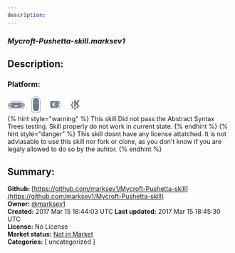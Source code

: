 ```yaml
---
description: 
---
```


### _Mycroft-Pushetta-skill.marksev1_  
## Description:  
  
  
  
### Platform:  
 ![Mark I](../.gitbook/assets/mark-1-icon.png)  ![Mark II](../.gitbook/assets/mark-2-icon.png)  ![Picroft](../.gitbook/assets/picroft-icon.png)  ![plasmoid](../.gitbook/assets/kde.png)   
{% hint style="warning" %}
This skill Did not pass the Abstract Syntax Trees testing. Skill properly do not work in current state.
{% endhint %}
{% hint style="danger" %}
This skill dosnt have any license attatched. It is not adviasable to use this skill nor fork or clone, as you don't know if you are legaly allowed to do so by the auhtor.
{% endhint %}
  
## Summary:  
**Github:** [https://github.com/marksev1/Mycroft-Pushetta-skill](https://github.com/marksev1/Mycroft-Pushetta-skill)  
**Owner:** [@marksev1](https://github.com/marksev1)  
**Created:** 2017 Mar 15 18:44:03 UTC  **Last updated:** 2017 Mar 15 18:45:30 UTC  
**License:** No License  
**Market status:** [Not in Market](https://market.mycroft.ai/skill/)  
**Categories:** [ uncategorized ]   
